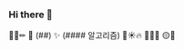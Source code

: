 ### Hi there 👋
🐥📒✏
🌟 (##)
✨ (#### 알고리즘)
🌈☀🔥
🍋🍒🍰
🟡💛

<!--
**Kang-SeoHyun/Kang-SeoHyun** is a ✨ _special_ ✨ repository because its `README.md` (this file) appears on your GitHub profile.

Here are some ideas to get you started:

- 🔭 I’m currently working on ...
- 🌱 I’m currently learning ...
- 👯 I’m looking to collaborate on ...
- 🤔 I’m looking for help with ...
- 💬 Ask me about ...
- 📫 How to reach me: ...
- 😄 Pronouns: ...
- ⚡ Fun fact: ...
-->
